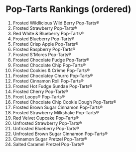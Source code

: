 # Pop-Tarts Rankings (ordered)
1. Frosted Wildlicious Wild Berry Pop-Tarts®
1. Frosted Strawberry Pop-Tarts®
1. Red White & Blueberry Pop-Tarts®
1. Frosted Blueberry Pop-Tarts®
1. Frosted Crisp Apple Pop-Tarts®
1. Frosted Raspberry Pop-Tarts®
1. Frosted S'Mores Pop-Tarts®
1. Frosted Chocolate Fudge Pop-Tarts®
1. Frosted Chocolate Chip Pop-Tarts®
1. Frosted Cookies & Crème Pop-Tarts®
1. Frosted Chocolatey Churro Pop-Tarts®
1. Frosted Cinnamon Roll Pop-Tarts®
1. Frosted Hot Fudge Sundae Pop-Tarts®
1. Frosted Cherry Pop-Tarts®
1. Froot Loops® Pop-Tarts®
1. Frosted Chocolate Chip Cookie Dough Pop-Tarts®
1. Frosted Brown Sugar Cinnamon Pop-Tarts®
1. Frosted Strawberry Milkshake Pop-Tarts®
1. Red Velvet Cupcake Pop-Tarts®
1. Unfrosted Strawberry Pop-Tarts®
1. Unfrosted Blueberry Pop-Tarts®
1. Unfrosted Brown Sugar Cinnamon Pop-Tarts®
1. Cinnamon Sugar Pretzel Pop-Tarts®
1. Salted Caramel Pretzel Pop-Tarts®
